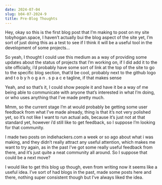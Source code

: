```yaml
---
date: 2024-07-04
slug: b04-07-2024-9
title: Pre-Blog Thoughts
---
```



Hey, okay so this is the first blog post that I’m making to post on my site tobyhogan.space, I haven’t actually bui the blog aspect of the site yet, I’m sort of just doing this as a test to see if I think it will be a useful tool in the development of some projects…

So yeah, I thought I could use this medium as a way of providing some updates about the status of projects that I’m working on, if I did add it to the site officially, i’d probably have some sort of link at the top of the site to go to the specific blog section, that’d be cool, probably next to the github logo and t o b y  h o g a n . s p a c e tagline, if that makes sense


Yeah, and so that’s it, I could show people it and have it be a way of me being able to communicate with anyone that’s interested in what I’m doing, or who uses anything that I’ve made pretty much.

Mmm, so the current stage I’m at would probably be getting some user feedback from what I’ve made already, thing is that it’s not very polished yet, so it’s not like I want to run actual ads, because it’s just not at that standard yet, however i’d still like to get feedback, so I suppose I’m looking for that community.

I made two posts on indiehackers.com a week or so ago about what i was making, and they didn’t really attract any useful attention, which makes me want to try again, as in the past I’ve got some really useful feedback from there, and it’s just quite a neat community all around. So I suppose that could be a next move? 

I would like to get this blog up though, even from writing now it seems like a useful idea. I’ve sort of had blogs in the past, made some posts here and there, nothing super consistent though but I’ve always liked the idea.
